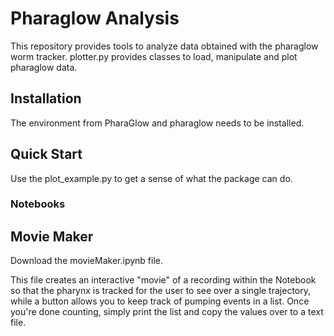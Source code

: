# Pharaglow Analysis
This repository provides tools to analyze data obtained with the pharaglow worm tracker. plotter.py provides classes to load, manipulate and plot pharaglow data.
## Installation

The environment from PharaGlow and pharaglow needs to be installed.

## Quick Start
Use the plot_example.py to get a sense of what the package can do.

### Notebooks

## Movie Maker

Download the movieMaker.ipynb file.

This file creates an interactive "movie" of a recording within the Notebook so that the pharynx is tracked for the user to see over a single trajectory, while a button allows you to keep track of pumping events in a list. Once you're done counting, simply print the list and copy the values over to a text file.
